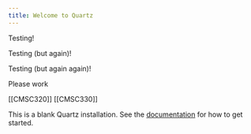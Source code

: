 ```yaml
---
title: Welcome to Quartz
---
```


Testing!

Testing (but again)!

Testing (but again again)!

Please work

[[CMSC320]]
[[CMSC330]]

This is a blank Quartz installation.
See the [documentation](https://quartz.jzhao.xyz) for how to get started.

